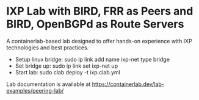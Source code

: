# IXP Lab with BIRD, FRR as Peers and BIRD, OpenBGPd as Route Servers

A containerlab-based lab designed to offer hands-on experience with IXP technologies and best practices.

- Setup linux bridge: sudo ip link add name ixp-net type bridge
- Set bridge up: sudo ip link set ixp-net up
- Start lab: sudo clab deploy -t ixp.clab.yml

Lab documentation is available at <https://containerlab.dev/lab-examples/peering-lab/>
